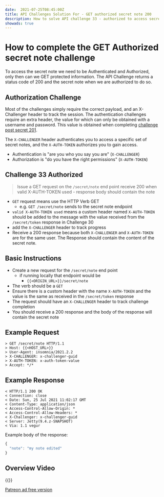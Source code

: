 ```yaml
---
date:  2021-07-25T08:45:00Z
title: API Challenges Solution For - GET authorized secret note 200
description: How to solve API challenge 33 - authorized to access secret note 200
showads: true
---
```


# How to complete the GET Authorized secret note challenge

To access the secret note we need to be Authenticated and Authorized, only then can we GET protected information.
The API Challenge returns a status code of 200 and the secret note when we are authorized to do so.

## 	Authorization Challenge

Most of the challenges simply require the correct payload, and an X-Challenger header to track the session. The authentication challenges require an extra header, the value for which can only be obtained with a username and password. This value is obtained when completing [challenge post secret 201](/apichallenges/solutions/authentication/post-secret-201).

The `X-CHALLENGER` header authenticates you to access a specific set of secret notes, and the `X-AUTH-TOKEN` authorizes you to gain access.

- Authentication is "are you who you say you are" (`X-CHALLENGER`)
- Authorization is "do you have the right permissions" (`X-AUTH-TOKEN`)


## Challenge 33 Authorized

> Issue a GET request on the `/secret/note` end point receive 200 when valid X-AUTH-TOKEN used - response body should contain the note

- `GET` request means use the HTTP Verb GET
    - e.g. `GET /secret/note` sends to the secret note endpoint
- `valid X-AUTH-TOKEN used` means a custom header named `X-AUTH-TOKEN` should be added to the message with the value received from the `/secret/token` response in Challenge 30
- add the `X-CHALLENGER` header to track progress
- Receive a 200 response because both `X-CHALLENGER` and `X-AUTH-TOKEN` are for the same user. The Response should contain the content of the secret note.

## Basic Instructions

- Create a new request for the `/secret/note` end point
    - if running locally that endpoint would be
        - `{{<ORIGIN_URL>}}/secret/note`
- The verb should be a `GET`
- Ensure there is a custom header with the name `X-AUTH-TOKEN` and the value is the same as received in the `/secret/token` response
- The request should have an `X-CHALLENGER` header to track challenge completion
- You should receive a 200 response and the body of the response will contain the secret note

## Example Request

~~~~~~~~
> GET /secret/note HTTP/1.1
> Host: {{<HOST_URL>}}
> User-Agent: insomnia/2021.2.2
> X-CHALLENGER: x-challenger-guid
> X-AUTH-TOKEN: x-auth-token-value
> Accept: */*
~~~~~~~~

## Example Response

~~~~~~~~
< HTTP/1.1 200 OK
< Connection: close
< Date: Sun, 25 Jul 2021 11:02:17 GMT
< Content-Type: application/json
< Access-Control-Allow-Origin: *
< Access-Control-Allow-Headers: *
< X-Challenger: x-challenger-guid
< Server: Jetty(9.4.z-SNAPSHOT)
< Via: 1.1 vegur
~~~~~~~~

Example body of the response:

```javascript
{
  "note": "my note edited"
}
```

## Overview Video

{{<youtube-embed key="2uRpzr2OmEY" title="Solution to Get authorization challenge using header">}}

[Patreon ad free version](https://www.patreon.com/posts/54089625)




